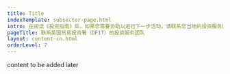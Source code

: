 ```yaml
---
title: Title
indexTemplate: subsector-page.html
intro: 在阅读《投资指南》后，如果您需要协助以进行下一步活动，请联系您当地的投资服务团队。 
pageTitle: 联系英国贸易投资署（DFIT）的投资服务团队
layout: content-cn.html
orderLevel: 7
---
```


content to be added later